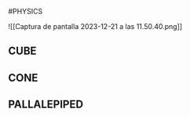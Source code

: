 #PHYSICS 



![[Captura de pantalla 2023-12-21 a las 11.50.40.png]]

## CUBE 

## CONE

## PALLALEPIPED

